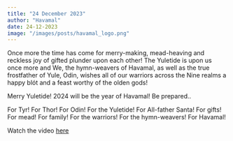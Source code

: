 ```yaml
---
title: "24 December 2023"
author: "Havamal"
date: 24-12-2023
image: "/images/posts/havamal_logo.png"
---
```


Once more the time has come for merry-making, mead-heaving and reckless joy of gifted plunder upon each other! The Yuletide is upon us once more and We, the hymn-weavers of Havamal, as well as the true frostfather of Yule, Odin, wishes all of our warriors across the Nine realms a happy blót and a feast worthy of the olden gods!

Merry Yuletide! 2024 will be the year of Havamal! Be prepared..

For Tyr! For Thor! For Odin! For the Yuletide! For All-father Santa! For gifts! For mead! For family! For the warriors! For the hymn-weavers! For Havamal!

Watch the video [here](https://www.facebook.com/Havamalofficial/videos/3563377560589684)